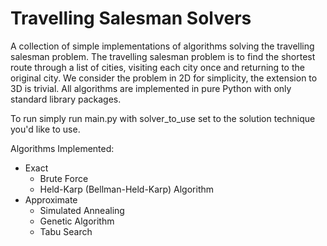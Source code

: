 # Travelling Salesman Solvers
A collection of simple implementations of algorithms solving the travelling salesman problem. The travelling salesman
problem is to find the shortest route through a list of cities, visiting each city once and returning to the original
city. We consider the problem in 2D for simplicity, the extension to 3D is trivial. All algorithms
are implemented in pure Python with only standard library packages.

To run simply run main.py with solver_to_use set to the solution technique you'd like to use.

Algorithms Implemented:
- Exact
  - Brute Force
  - Held-Karp (Bellman-Held-Karp) Algorithm
- Approximate
  - Simulated Annealing
  - Genetic Algorithm
  - Tabu Search
